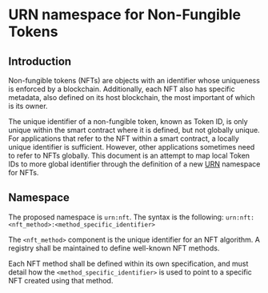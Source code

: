 # URN namespace for Non-Fungible Tokens

## Introduction

Non-fungible tokens (NFTs) are objects with an identifier whose uniqueness is enforced by a blockchain. Additionally, each NFT also has specific metadata, also defined on its host blockchain, the most important of which is its owner.

The unique identifier of a non-fungible token, known as Token ID, is only unique within the smart contract where it is defined, but not globally unique. For applications that refer to the NFT within a smart contract, a locally unique identifier is sufficient. However, other applications sometimes need to refer to NFTs globally. This document is an attempt to map local Token IDs to more global identifier through the definition of a new [URN](https://datatracker.ietf.org/doc/html/rfc8141) namespace for NFTs.

## Namespace

The proposed namespace is `urn:nft`. The syntax is the following:
 `urn:nft:<nft_method>:<method_specific_identifier>`

The `<nft_method>` component is the unique identifier for an NFT algorithm. A registry shall be maintained to define well-known NFT methods.

Each NFT method shall be defined within its own specification, and must detail how the `<method_specific_identifier>` is used to point to a specific NFT created using that method.
